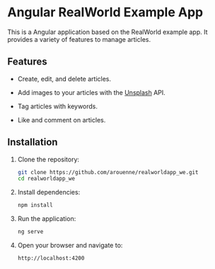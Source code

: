 # Angular RealWorld Example App

This is a Angular application based on the RealWorld example app. It provides a variety of features to manage articles.

## Features

- Create, edit, and delete articles.
- Add images to your articles with the [Unsplash](https://unsplash.com/fr) API.

- Tag articles with keywords.
- Like and comment on articles.

## Installation

1. Clone the repository:

   ```bash
   git clone https://github.com/arouenne/realworldapp_we.git
   cd realworldapp_we

   ```

2. Install dependencies:

   ```bash
   npm install

   ```

3. Run the application:

   ```bash
   ng serve

   ```

4. Open your browser and navigate to:

   ```bash
   http://localhost:4200
   ```
